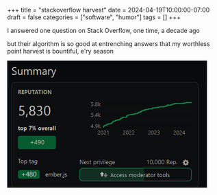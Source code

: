 +++
title = "stackoverflow harvest"
date = 2024-04-19T10:00:00-07:00
draft = false
categories = ["software", "humor"]
tags = []
+++

I answered one question on Stack Overflow, one time, a decade ago

but their algorithm is so good at entrenching answers that my worthless point harvest is bountiful, e'ry season

![](./harvest.png)